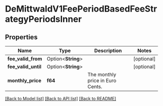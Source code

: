 # DeMittwaldV1FeePeriodBasedFeeStrategyPeriodsInner

## Properties

Name | Type | Description | Notes
------------ | ------------- | ------------- | -------------
**fee_valid_from** | Option<**String**> |  | [optional]
**fee_valid_until** | Option<**String**> |  | [optional]
**monthly_price** | **f64** | The monthly price in Euro Cents. | 

[[Back to Model list]](../README.md#documentation-for-models) [[Back to API list]](../README.md#documentation-for-api-endpoints) [[Back to README]](../README.md)


